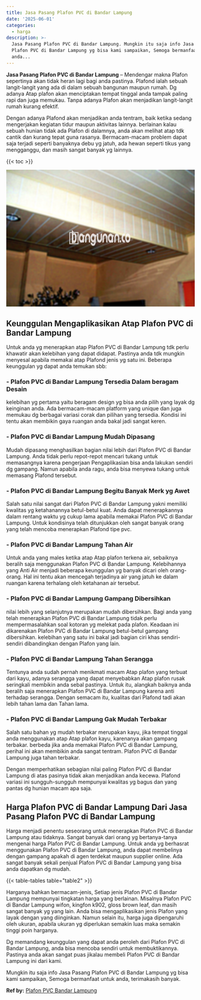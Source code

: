```yaml
---
title: Jasa Pasang Plafon PVC di Bandar Lampung
date: '2025-06-01'
categories:
  - harga
description: >-
  Jasa Pasang Plafon PVC di Bandar Lampung. Mungkin itu saja info Jasa Pasang
  Plafon PVC di Bandar Lampung yg bisa kami sampaikan, Semoga bermanfaat untuk
  anda...
---
```


**Jasa Pasang Plafon PVC di Bandar Lampung** – Mendengar makna Plafon sepertinya akan tidak heran lagi bagi anda pastinya. Plafond ialah sebuah langit-langit yang ada di dalam sebuah bangunan maupun rumah. Dg adanya Atap plafon akan menciptakan tempat tinggal anda tampak paling rapi dan juga memukau. Tanpa adanya Plafon akan menjadikan langit-langit rumah kurang efektif.

Dengan adanya Plafond akan menjadikan anda tentram, baik ketika sedang mengerjakan kegiatan tidur maupun aktivitas lainnya. berlainan kalau sebuah hunian tidak ada Plafon di dalamnya, anda akan melihat atap tdk cantik dan kurang tepat guna rasanya. Bermacam-macam problem dapat saja terjadi seperti banyaknya debu yg jatuh, ada hewan seperti tikus yang mengganggu, dan masih sangat banyak yg lainnya.

{{< toc >}}

![Jasa Pasang Plafon PVC di Bandar Lampung](/images/flafond-pvc-murah06.png)

## Keunggulan Mengaplikasikan Atap Plafon PVC di Bandar Lampung

Untuk anda yg menerapkan atap Plafon PVC di Bandar Lampung tdk perlu khawatir akan kelebihan yang dapat didapat. Pastinya anda tdk mungkin menyesal apabila memakai atap Plafond jenis yg satu ini. Beberapa keunggulan yg dapat anda temukan sbb:

### \- Plafon PVC di Bandar Lampung Tersedia Dalam beragam Desain

kelebihan yg pertama yaitu beragam design yg bisa anda pilih yang layak dg keinginan anda. Ada bermacam-macam platform yang unique dan juga memukau dg berbagai variasi corak dan pilihan yang tersedia. Kondisi ini tentu akan membikin gaya ruangan anda bakal jadi sangat keren.

### \- Plafon PVC di Bandar Lampung Mudah Dipasang

Mudah dipasang menghasilkan bagian nilai lebih dari Plafon PVC di Bandar Lampung. Anda tidak perlu repot-repot mencari tukang untuk memasangnya karena pengerjaan Pengaplikasian bisa anda lakukan sendiri dg gampang. Namun apabila anda ragu, anda bisa menyewa tukang untuk memasang Plafond tersebut.

### \- Plafon PVC di Bandar Lampung Begitu Banyak Merk yg Awet

Salah satu nilai sangat dari Plafon PVC di Bandar Lampung yakni memiliki kwalitas yg ketahanannya betul-betul kuat. Anda dapat menerapkannya dalam rentang waktu yg cukup lama apabila memakai Plafon PVC di Bandar Lampung. Untuk kondisinya telah ditunjukkan oleh sangat banyak orang yang telah mencoba menerapkan Plafond tipe pvc.

### \- Plafon PVC di Bandar Lampung Tahan Air

Untuk anda yang males ketika atap Atap plafon terkena air, sebaiknya beralih saja menggunakan Plafon PVC di Bandar Lampung. Kelebihannya yang Anti Air menjadi beberapa keunggulan yg banyak dicari oleh orang-orang. Hal ini tentu akan mencegah terjadinya air yang jatuh ke dalam ruangan karena terhalang oleh ketahanan air tersebut.

### \- Plafon PVC di Bandar Lampung Gampang Dibersihkan

nilai lebih yang selanjutnya merupakan mudah dibersihkan. Bagi anda yang telah menerapkan Plafon PVC di Bandar Lampung tidak perlu mempermasalahkan soal kotoran yg melekat pada plafon. Keadaan ini dikarenakan Plafon PVC di Bandar Lampung betul-betul gampang dibersihkan. kelebihan yang satu ini bakal jadi bagian ciri khas sendiri-sendiri dibandingkan dengan Plafon yang lain.

### \- Plafon PVC di Bandar Lampung Tahan Serangga

Tentunya anda sudah pernah menikmati macam Atap plafon yang terbuat dari kayu, adanya serangga yang dapat menyebabkan Atap plafon rusak seringkali membikin anda sebal pastinya. Untuk itu, alangkah baiknya anda beralih saja menerapkan Plafon PVC di Bandar Lampung karena anti terhadap serangga. Dengan semacam itu, kualitas dari Plafond tadi akan lebih tahan lama dan Tahan lama.

### \- Plafon PVC di Bandar Lampung Gak Mudah Terbakar

Salah satu bahan yg mudah terbakar merupakan kayu, jika tempat tinggal anda menggunakan atap Atap plafon kayu, karenanya akan gampang terbakar. berbeda jika anda memakai Plafon PVC di Bandar Lampung, perihal ini akan membikin anda sangat tentram. Plafon PVC di Bandar Lampung juga tahan terbakar.

Dengan memperhatikan sebagian nilai paling Plafon PVC di Bandar Lampung di atas pasinya tidak akan menjadikan anda kecewa. Plafond variasi ini sungguh-sungguh mempunyai kwalitas yg bagus dan yang pantas dg hunian macam apa saja.

## Harga Plafon PVC di Bandar Lampung Dari Jasa Pasang Plafon PVC di Bandar Lampung

Harga menjadi penentu seseorang untuk menerapkan Plafon PVC di Bandar Lampung atau tidaknya. Sangat banyak dari orang yg bertanya-tanya mengenai harga Plafon PVC di Bandar Lampung. Untuk anda yg berhasrat menggunakan Plafon PVC di Bandar Lampung, anda dapat membelinya dengan gampang apakah di agen terdekat maupun supplier online. Ada sangat banyak sekali penjual Plafon PVC di Bandar Lampung yang bisa anda dapatkan dg mudah.

{{< table-tables table="table2" >}}

Harganya bahkan bermacam-jenis, Setiap jenis Plafon PVC di Bandar Lampung mempunyai tingkatan harga yang berlainan. Misalnya Plafon PVC di Bandar Lampung wifon, kingfon k902, gloss brown leaf, dan masih sangat banyak yg yang lain. Anda bisa mengaplikasikan jenis Plafon yang layak dengan yang diinginkan. Namun selain itu, harga juga dipengaruhi oleh ukuran, apabila ukuran yg diperlukan semakin luas maka semakin tinggi poin harganya.

Dg memandang keunggulan yang dapat anda peroleh dari Plafon PVC di Bandar Lampung, anda bisa mencoba sendiri untuk membuktikannya. Pastinya anda akan sangat puas jikalau membeli Plafon PVC di Bandar Lampung ini dari kami.

Mungkin itu saja info Jasa Pasang Plafon PVC di Bandar Lampung yg bisa kami sampaikan, Semoga bermanfaat untuk anda, terimakasih banyak.

**Ref by:** [Plafon PVC Bandar Lampung](https://id.wikipedia.org/wiki/Plafon)
